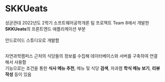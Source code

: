 # SKKUeats
성균관대 2022년도 2학기 소프트웨어공학개론 팀 프로젝트 Team 8에서 개발한 <br>
**SKKUeats**의 프론트엔드 애플리케이션 부분 <br>
<br>안드로이드 스튜디오로 개발함<br><br>


자연과학캠퍼스 근처의 식당들의 정보를 수집해 데이터베이스와 서버를 구축하여 연결해서 사용함 <br>
기능으로는 조건을 통한 **식사 메뉴 추천**, 메뉴 및 식당 **검색**, 자과캠 **학식 메뉴 보기**, **리뷰 작성** 등이 있음
